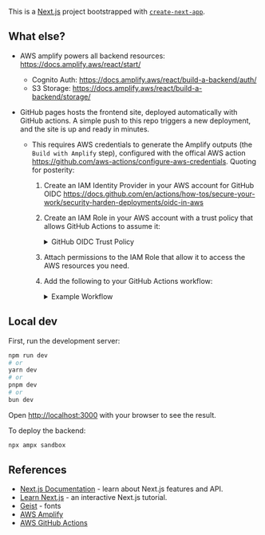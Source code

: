 This is a [Next.js](https://nextjs.org) project bootstrapped with [`create-next-app`](https://nextjs.org/docs/app/api-reference/cli/create-next-app).

## What else?

-   AWS amplify powers all backend resources: https://docs.amplify.aws/react/start/
    -   Cognito Auth: https://docs.amplify.aws/react/build-a-backend/auth/
    -   S3 Storage: https://docs.amplify.aws/react/build-a-backend/storage/
-   GitHub pages hosts the frontend site, deployed automatically with GitHub actions. A simple push to this repo triggers a new deployment, and the site is up and ready in minutes.

    -   This requires AWS credentials to generate the Amplify outputs (the `Build with Amplify` step), configured with the offical AWS action https://github.com/aws-actions/configure-aws-credentials. Quoting for posterity:

        1.  Create an IAM Identity Provider in your AWS account for GitHub OIDC https://docs.github.com/en/actions/how-tos/secure-your-work/security-harden-deployments/oidc-in-aws

        2.  Create an IAM Role in your AWS account with a trust policy that allows GitHub
            Actions to assume it:

            <details>
            <summary>GitHub OIDC Trust Policy</summary>

                ```json
                {
                "Version": "2012-10-17",
                "Statement": [
                    {
                    "Effect": "Allow",
                    "Principal": {
                        "Federated": "arn:aws:iam::<AWS_ACCOUNT_ID>:oidc-provider/token.actions.githubusercontent.com"
                    },
                    "Action": "sts:AssumeRoleWithWebIdentity",
                    "Condition": {
                        "StringEquals": {
                        "token.actions.githubusercontent.com:aud": "sts.amazonaws.com",
                        "token.actions.githubusercontent.com:sub": "repo:<GITHUB_ORG>/<GITHUB_REPOSITORY>:ref:refs/heads/<GITHUB_BRANCH>"
                        }
                    }
                    }
                ]
                }
                ```
                </details>

        3.  Attach permissions to the IAM Role that allow it to access the AWS resources
            you need.
        4.  Add the following to your GitHub Actions workflow:

            <details>
            <summary>Example Workflow</summary>

            ```yaml
            # Need ID token write permission to use OIDC
            permissions:
                id-token: write
            jobs:
                run_job_with_aws:
                    runs-on: ubuntu-latest
                    steps:
                        - name: Configure AWS Credentials
                        uses: aws-actions/configure-aws-credentials@main # Or a specific version
                        with:
                            role-to-assume: <Role ARN you created in step 2>
                            aws-region: <AWS Region you want to use>
                        - name: Additional steps
                        run: |
                            # Your commands that require AWS credentials
                            aws sts get-caller-identity
            ```

            </details>

## Local dev

First, run the development server:

```bash
npm run dev
# or
yarn dev
# or
pnpm dev
# or
bun dev
```

Open [http://localhost:3000](http://localhost:3000) with your browser to see the result.

To deploy the backend:

```bash
npx ampx sandbox
```

## References

-   [Next.js Documentation](https://nextjs.org/docs) - learn about Next.js features and API.
-   [Learn Next.js](https://nextjs.org/learn) - an interactive Next.js tutorial.
-   [Geist](https://vercel.com/font) - fonts
-   [AWS Amplify](https://docs.amplify.aws/react/start/)
-   [AWS GitHub Actions](https://docs.github.com/en/actions/how-tos/secure-your-work/security-harden-deployments/oidc-in-aws)
